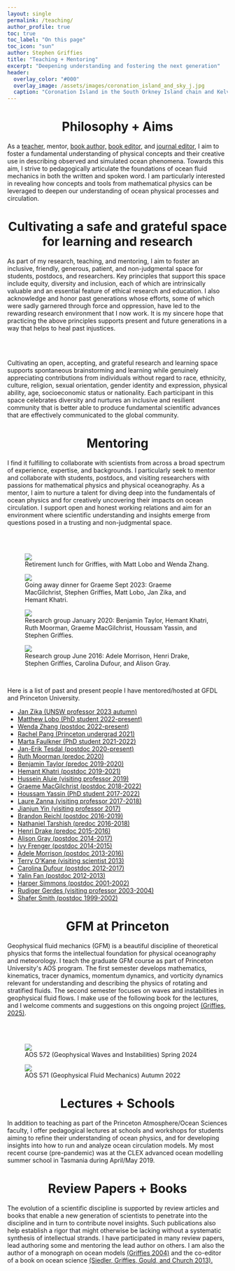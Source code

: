 ```yaml
---
layout: single 
permalink: /teaching/
author_profile: true
toc: true
toc_label: "On this page"
toc_icon: "sun"
author: Stephen Griffies
title: "Teaching + Mentoring"
excerpt: "Deepening understanding and fostering the next generation"
header:
  overlay_color: "#000"
  overlay_image: /assets/images/coronation_island_and_sky_j.jpg
  caption: "Coronation Island in the South Orkney Island chain and Kelvin-Helmholz billowing clouds. 2017 by Stephen M. Griffies"
---
```


#  <center> Philosophy + Aims </center>

<p align="justify">

As a <a href="https://aos.princeton.edu/people/faculty">teacher,</a>
mentor, <a href="https://press.princeton.edu/titles/7797.html">book
author,</a> <a
href="https://www.elsevier.com/books/ocean-circulation-and-climate/siedler/978-0-12-391851-2">
book editor,</a> and <a
href="https://agupubs.onlinelibrary.wiley.com/hub/journal/19422466/editorial-board/editorial-board">journal
editor,</a> I aim to foster a fundamental understanding of physical
concepts and their creative use in describing observed and simulated
ocean phenomena. Towards this aim, I strive to pedagogically
articulate the foundations of ocean fluid mechanics in both the
written and spoken word.  I am particularly interested in revealing
how concepts and tools from mathematical physics can be leveraged to
deepen our understanding of ocean physical processes and circulation.

</p>


#  <center> Cultivating a safe and grateful space for learning and research</center>

<p align="justify">

As part of my research, teaching, and mentoring, I aim to foster an
inclusive, friendly, generous, patient, and non-judgmental space for
students, postdocs, and researchers.  Key principles that support this
space include equity, diversity and inclusion, each of which are
intrinsically valuable and an essential feature of ethical research
and education.  I also acknowledge and honor past generations whose
efforts, some of which were sadly garnered through force and
oppression, have led to the rewarding research environment that I now
work.  It is my sincere hope that practicing the above principles
supports present and future generations in a way that helps to heal
past injustices.

<br> <br>

Cultivating an open, accepting, and grateful research and learning
space supports spontaneous brainstorming and learning while genuinely
appreciating contributions from individuals without regard to race,
ethnicity, culture, religion, sexual orientation, gender identity and
expression, physical ability, age, socioeconomic status or
nationality.  Each participant in this space celebrates diversity and
nurtures an inclusive and resilient community that is better able to
produce fundamental scientific advances that are effectively
communicated to the global community.

</p>


#  <center>Mentoring</center>
<p align="justify">

I find it fulfilling to collaborate with scientists from across a
broad spectrum of experience, expertise, and backgrounds.  I
particularly seek to mentor and collaborate with students, postdocs,
and visiting researchers with passions for mathematical physics and
physical oceanography.  As a mentor, I aim to nurture a talent for
diving deep into the fundamentals of ocean physics and for creatively
uncovering their impacts on ocean circulation.  I support open and
honest working relations and aim for an environment where scientific
understanding and insights emerge from questions posed in a trusting
and non-judgmental space.

<br> <br>

<figure> <img src="/assets/images/research_group_apr2025.jpeg">
<figcaption>Retirement lunch for Griffies, with Matt Lobo and Wenda Zhang.
</figcaption> </figure>

<figure> <img src="/assets/images/research_group_sep2023.jpg">
<figcaption>Going away dinner for Graeme Sept 2023: Graeme
MacGilchrist, Stephen Griffies, Matt Lobo,  Jan Zika, and Hemant Khatri.
</figcaption> </figure>

<figure> <img src="/assets/images/research_group_jan2020.jpg">
<figcaption>Research group January 2020: Benjamin Taylor, Hemant
Khatri, Ruth Moorman, Graeme MacGilchrist, Houssam Yassin, and  
Stephen Griffies.  </figcaption> </figure>

<figure> <img src="/assets/images/research_group_jun2016.jpg">
<figcaption>Research group June 2016: Adele Morrison, Henri Drake,
Stephen Griffies, Carolina Dufour, and Alison Gray. </figcaption>
</figure>


<br>

Here is a list of past and present people I have mentored/hosted at
GFDL and Princeton University.

<ul>

<li><a href="https://sites.google.com/view/janzika/">
Jan Zika (UNSW professor 2023 autumn) </a> </li>

<li><a href="https://mjclobo.github.io/">
Matthew Lobo (PhD student 2022-present) </a> </li>

<li><a href="https://orcid.org/0000-0002-8025-2819">
Wenda Zhang (postdoc 2022-present) </a> </li>

<li><a href="https://www.linkedin.com/in/rachel-qing-pang-84b0361ab">
Rachel Pang (Princeton undergrad 2021) </a> </li>

<li><a href="https://scholar.princeton.edu/mmfaulkner/home">
Marta Faulkner (PhD student 2021-2022) </a> </li>

<li><a href="https://scholar.google.com/citations?user=JfUiklYAAAAJ&hl=en">
Jan-Erik Tesdal (postdoc 2020-present) </a> </li>

<li><a href="https://github.com/ruth-moorman">
Ruth Moorman (predoc 2020) </a> </li>

<li><a href="https://scripps.ucsd.edu/profiles/bataylor">
Benjamin Taylor (predoc 2019-2020) </a> </li>

<li><a href="https://hmkhatri.github.io">
Hemant Khatri (postdoc 2019-2021) </a> </li>

<li><a href="http://www.hajim.rochester.edu/me/people/faculty/aluie_hussein/index.html">
Hussein Aluie (visiting professor 2019) </a> </li>

<li><a href="https://gmacgilchrist.github.io/">
Graeme MacGilchrist (postdoc 2018-2022) </a> </li>

<li><a href="https://www.houssamyassin.com/">
Houssam Yassin (PhD student 2017-2022) </a> </li>

<li><a href="https://laurezanna.github.io/">
Laure Zanna (visiting professor 2017-2018) </a> </li>

<li><a href="https://www.geo.arizona.edu/Yin">
Jianjun Yin (visiting professor 2017) </a> </li>

<li><a href="https://scholar.google.com/citations?user=d3HhgB8AAAAJ&hl=en">
Brandon Reichl (postdoc 2016-2019) </a> </li>

<li><a href="https://romps.berkeley.edu/group/">
Nathaniel Tarshish (predoc 2016-2018) </a> </li>

<li><a href="https://hdrake.github.io/">
Henri Drake (predoc 2015-2016) </a> </li>

<li><a href="https://www.ocean.washington.edu/home/Alison%20Gray">
Alison Gray (postdoc 2014-2017) </a> </li>

<li><a href="https://www.geomar.de/en/ifrenger">
Ivy Frenger (postdoc 2014-2015) </a> </li>

<li><a href="http://rses.anu.edu.au/people/adele-morrison">
Adele Morrison (postdoc 2013-2016) </a> </li>

<li><a href="https://people.csiro.au/O/T/Terence-OKane">
Terry O'Kane (visiting scientist 2013) </a> </li>

<li><a href="http://web.meteo.mcgill.ca/cdufour/">
Carolina Dufour (postdoc 2012-2017) </a> </li>

<li><a href="https://www.researchgate.net/profile/Yalin_Fan">
Yalin Fan (postdoc 2012-2013) </a> </li>

<li><a href="http://research.cfos.uaf.edu/faculty/hlsimmons/">
Harper Simmons (postdoc 2001-2002) </a> </li>

<li><a href="https://scholar.google.de/citations?user=v3BlMr4AAAAJ&hl=en">
Rudiger Gerdes (visiting professor 2003-2004) </a> </li>

<li><a href="https://math.nyu.edu/people/profiles/SMITH_Shafer.html">
Shafer Smith  (postdoc 1999-2002) </a> </li>

</ul>


</p>


#  <center> GFM at Princeton</center>

<p align="justify">

Geophysical fluid mechanics (GFM) is a beautiful discipline of
theoretical physics that forms the intellectual foundation for
physical oceanography and meteorology. I teach the graduate GFM course
as part of Princeton University's AOS program. The first semester
develops mathematics, kinematics, tracer dynamics, momentum dynamics,
and vorticity dynamics relevant for understanding and describing the
physics of rotating and stratified fluids.  The second semester
focuses on waves and instabilities in geophysical fluid flows. I make
use of the following book for the lectures, and I welcome comments and
suggestions on this ongoing project <a
href="/assets/pdfs/GFM_lectures.pdf"> (Griffies, 2025)</a>.

<br> <br>

<figure> <img src="/assets/images/AOS572_spring2024.jpg">
<figcaption>AOS 572 (Geophysical Waves and Instabilities) Spring 2024
</figcaption> </figure>

<figure> <img src="/assets/images/AOS571_Photo2022_cropped.jpeg">
<figcaption>AOS 571 (Geophysical Fluid Mechanics) Autumn 2022
</figcaption> </figure>

</p>


#  <center> Lectures + Schools</center>

<p align="justify">

In addition to teaching as part of the Princeton Atmosphere/Ocean
Sciences faculty, I offer pedagogical lectures at schools and
workshops for students aiming to refine their understanding of ocean
physics, and for developing insights into how to run and analyze ocean
circulation models.  My most recent course (pre-pandemic) was at the
CLEX advanced ocean modelling summer school in Tasmania during
April/May 2019.

</p>


#  <center> Review Papers + Books</center>

<p align="justify">

The evolution of a scientific discipline is supported by review
articles and books that enable a new generation of scientists to
penetrate into the discipline and in turn to contribute novel insights.
Such publications also help establish a rigor that might otherwise be
lacking without a systematic synthesis of intellectual strands.  I
have participated in many review papers, lead authoring some and
mentoring the lead author on others.  I am also the author of a
monograph on ocean models <a
href="https://press.princeton.edu/titles/7797.html">(Griffies
2004)</a> and the co-editor of a book on ocean 
science <a
href="https://www.elsevier.com/books/ocean-circulation-and-climate/siedler/978-0-12-391851-2">
(Siedler, Griffies, Gould, and Church 2013).</a>


</p>

